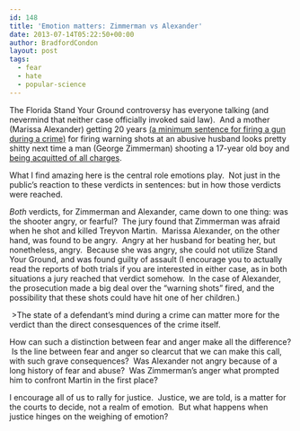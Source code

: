 ```yaml
---
id: 148
title: 'Emotion matters: Zimmerman vs Alexander'
date: 2013-07-14T05:22:50+00:00
author: BradfordCondon
layout: post
tags:
  - fear
  - hate
  - popular-science
---
```

The Florida Stand Your Ground controversy has everyone talking (and nevermind that neither case officially invoked said law).  And a mother (Marissa Alexander) getting 20 years [(a minimum sentence for firing a gun during a crime)](http://www.huffingtonpost.com/2012/05/11/marissa-alexander-sentenced_n_1510113.html) for firing warning shots at an abusive husband looks pretty shitty next time a man (George Zimmerman) shooting a 17-year old boy and [being acquitted of all charges](http://www.nytimes.com/2013/07/14/us/george-zimmerman-verdict-trayvon-martin.html?pagewanted=all).

What I find amazing here is the central role emotions play.  Not just in the public&#8217;s reaction to these verdicts in sentences: but in how those verdicts were reached.

_Both_ verdicts, for Zimmerman and Alexander, came down to one thing: was the shooter angry, or fearful?  The jury found that Zimmerman was afraid when he shot and killed Treyvon Martin.  Marissa Alexander, on the other hand, was found to be angry.  Angry at her husband for beating her, but nonetheless, angry.  Because she was angry, she could not utilize Stand Your Ground, and was found guilty of assault (I encourage you to actually read the reports of both trials if you are interested in either case, as in both situations a jury reached that verdict somehow.  In the case of Alexander, the prosecution made a big deal over the &#8220;warning shots&#8221; fired, and the possibility that these shots could have hit one of her children.)

<img class=" " alt="" src="https://i2.wp.com/upload.wikimedia.org/wikipedia/commons/6/6b/Portret_van_een_man005.jpg?resize=900%2C538" data-recalc-dims="1" />
>The state of a defendant&#8217;s mind during a crime can matter more for the verdict than the direct consesquences of the crime itself.

How can such a distinction between fear and anger make all the difference?  Is the line between fear and anger so clearcut that we can make this call, with such grave consequences?  Was Alexander not angry because of a long history of fear and abuse?  Was Zimmerman&#8217;s anger what prompted him to confront Martin in the first place?

I encourage all of us to rally for justice.  Justice, we are told, is a matter for the courts to decide, not a realm of emotion.  But what happens when justice hinges on the weighing of emotion?
